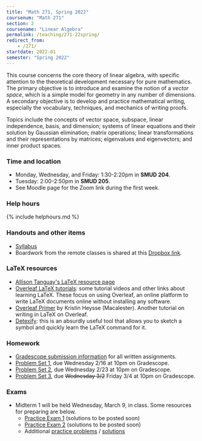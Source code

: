 ```yaml
---
title: "Math 271, Spring 2022"
coursenum: "Math 271"
section: 2
coursename: "Linear Algebra"
permalink: /teaching/271-22spring/
redirect_from:
    - /271/
startdate: 2022-01
semester: "Spring 2022"
---
```


This course concerns the core theory of linear algebra, with specific attention to the theoretical development necessary for pure mathematics. The primary objective is to introduce and examine the notion of a *vector space*, which is a simple model for geometry in any number of dimensions. A secondary objective is to develop and practice mathematical writing, especially the vocabulary, techniques, and mechanics of writing proofs.

Topics include the concepts of vector space, subspace, linear independence, basis, and dimension; systems of linear equations and their solution by Gaussian elimination; matrix operations; linear transformations and their representations by matrices; eigenvalues and eigenvectors; and inner product spaces. 

### Time and location
* Monday, Wednesday, and Friday: 1:30-2:20pm in **SMUD 204**.
* Tuesday: 2:00-2:50pm in **SMUD 205**.
* See Moodle page for the Zoom link during the first week.

### Help hours

{% include helphours.md %}
    

### Handouts and other items

*   [Syllabus](handouts/syllabus.pdf)
*   Boardwork from the remote classes is shared at this [Dropbox link](https://www.dropbox.com/sh/jdroz3shx0drhyc/AABEzfYS6E_MwbbvHf2C9_iqa?dl=0).

### LaTeX resources

*   [Allison Tanguay's LaTeX resource page](https://www.amherst.edu/people/facstaff/atanguay/latex)
*   [Overleaf LaTeX tutorials](https://www.overleaf.com/learn/latex/Tutorials): some tutorial videos and other links about learning LaTeX. These focus on using Overleaf, an online platform to write LaTeX documents online without installing any software.
*   [Overleaf Primer](handouts/OverleafPrimer.pdf) by Kristin Heysse (Macalester). Another tutorial on writing in LaTeX on Overleaf.
*   [Detexify](http://detexify.kirelabs.org/classify.html): this is an absurdly useful tool that allows you to sketch a symbol and quickly learn the LaTeX command for it.

### Homework

* [Gradescope submission information](handouts/gsinfo.pdf) for all written assignments.
* [Problem Set 1](psets/pset1.pdf), due Wednesday 2/16 at 10pm on Gradescope.
* [Problem Set 2](psets/pset2.pdf), due Wednesday 2/23 at 10pm on Gradescope.
* [Problem Set 3](psets/pset3.pdf), due ~~Wednesday 3/2~~ Friday 3/4 at 10pm on Gradescope.
<!--psets-->

### Exams

* Midterm 1 will be held Wednesday, March 9, in class. Some resources for preparing are below.
    * [Practice Exam 1](exams/midterm1-practice1.pdf) (solutions to be posted soon)
    * [Practice Exam 2](exams/midterm1-practice2.pdf) (solutions to be posted soon)
    * Additional [practice problems](exams/practiceProblems.pdf) / [solutions](exams/practiceProblemsSolns.pdf)
